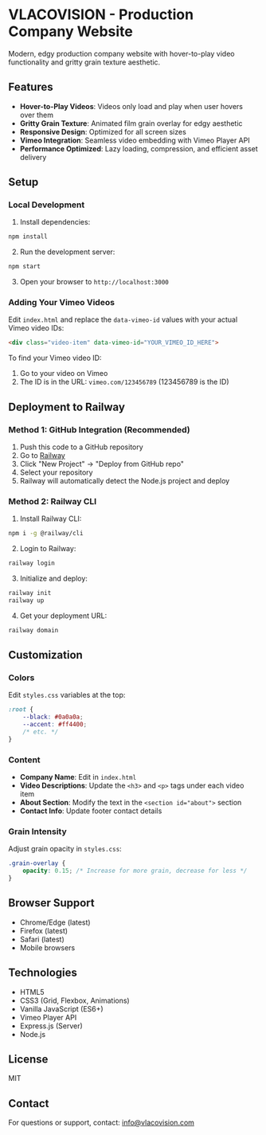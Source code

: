 # VLACOVISION - Production Company Website

Modern, edgy production company website with hover-to-play video functionality and gritty grain texture aesthetic.

## Features

- **Hover-to-Play Videos**: Videos only load and play when user hovers over them
- **Gritty Grain Texture**: Animated film grain overlay for edgy aesthetic
- **Responsive Design**: Optimized for all screen sizes
- **Vimeo Integration**: Seamless video embedding with Vimeo Player API
- **Performance Optimized**: Lazy loading, compression, and efficient asset delivery

## Setup

### Local Development

1. Install dependencies:
```bash
npm install
```

2. Run the development server:
```bash
npm start
```

3. Open your browser to `http://localhost:3000`

### Adding Your Vimeo Videos

Edit `index.html` and replace the `data-vimeo-id` values with your actual Vimeo video IDs:

```html
<div class="video-item" data-vimeo-id="YOUR_VIMEO_ID_HERE">
```

To find your Vimeo video ID:
1. Go to your video on Vimeo
2. The ID is in the URL: `vimeo.com/123456789` (123456789 is the ID)

## Deployment to Railway

### Method 1: GitHub Integration (Recommended)

1. Push this code to a GitHub repository
2. Go to [Railway](https://railway.app)
3. Click "New Project" → "Deploy from GitHub repo"
4. Select your repository
5. Railway will automatically detect the Node.js project and deploy

### Method 2: Railway CLI

1. Install Railway CLI:
```bash
npm i -g @railway/cli
```

2. Login to Railway:
```bash
railway login
```

3. Initialize and deploy:
```bash
railway init
railway up
```

4. Get your deployment URL:
```bash
railway domain
```

## Customization

### Colors
Edit `styles.css` variables at the top:
```css
:root {
    --black: #0a0a0a;
    --accent: #ff4400;
    /* etc. */
}
```

### Content
- **Company Name**: Edit in `index.html`
- **Video Descriptions**: Update the `<h3>` and `<p>` tags under each video item
- **About Section**: Modify the text in the `<section id="about">` section
- **Contact Info**: Update footer contact details

### Grain Intensity
Adjust grain opacity in `styles.css`:
```css
.grain-overlay {
    opacity: 0.15; /* Increase for more grain, decrease for less */
}
```

## Browser Support

- Chrome/Edge (latest)
- Firefox (latest)
- Safari (latest)
- Mobile browsers

## Technologies

- HTML5
- CSS3 (Grid, Flexbox, Animations)
- Vanilla JavaScript (ES6+)
- Vimeo Player API
- Express.js (Server)
- Node.js

## License

MIT

## Contact

For questions or support, contact: info@vlacovision.com
